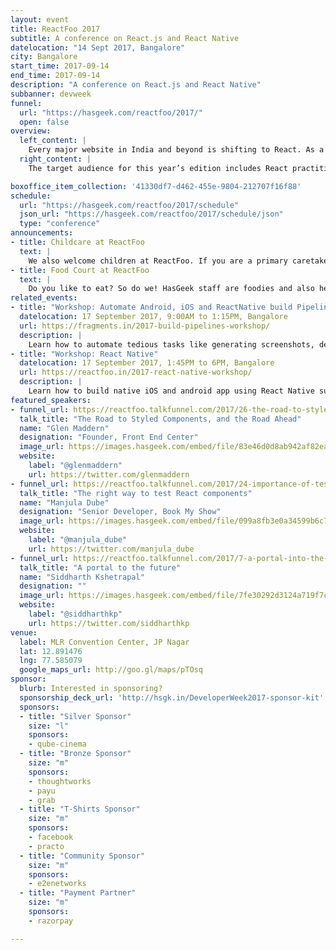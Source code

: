 ```yaml
---
layout: event
title: ReactFoo 2017
subtitle: A conference on React.js and React Native
datelocation: "14 Sept 2017, Bangalore"
city: Bangalore
start_time: 2017-09-14
end_time: 2017-09-14
description: "A conference on React.js and React Native"
subbanner: devweek
funnel:
  url: "https://hasgeek.com/reactfoo/2017/"
  open: false
overview:
  left_content: |
    Every major website in India and beyond is shifting to React. As a result, there is a thriving React ecosystem that more and more people are trying to get into. Due to overwhelming attention that React commands today, we've launched a new single-day conference distinct from [JSFoo](https://jsfoo.in) - our annual JavaScript conference.
  right_content: |
    The target audience for this year’s edition includes React practitioners and developers keen to understand optimizing. We will have topics ranging from Redux and state management, Routing, React Native, styling, Decorators, React testing, alternative frameworks, and more.

boxoffice_item_collection: '41330df7-d462-455e-9804-212707f16f88'
schedule:
  url: "https://hasgeek.com/reactfoo/2017/schedule"
  json_url: "https://hasgeek.com/reactfoo/2017/schedule/json"
  type: "conference"
announcements:
- title: Childcare at ReactFoo
  text: |
    We also welcome children at ReactFoo. If you are a primary caretaker who wants to attend the conference, and needs support with childcare, we have it all arranged. [Learn more](https://medium.com/hasgeek/we-have-childcare-facilities-droidconin-and-all-hasgeek-conferences-going-forward-70d520762a11).
- title: Food Court at ReactFoo
  text: |
    Do you like to eat? So do we! HasGeek staff are foodies and also health conscious. Learn more about the food court at our conferences. [Learn More](https://medium.com/@jyothsna/unravel-the-mystery-of-the-food-court-91ca62f3333f).
related_events:
- title: "Workshop: Automate Android, iOS and ReactNative build Pipelines using Fastlane"
  datelocation: 17 September 2017, 9:00AM to 1:15PM, Bangalore
  url: https://fragments.in/2017-build-pipelines-workshop/
  description: |
    Learn how to automate tedious tasks like generating screenshots, dealing with provisioning profiles, and releasing your application.
- title: "Workshop: React Native"
  datelocation: 17 September 2017, 1:45PM to 6PM, Bangalore
  url: https://reactfoo.in/2017-react-native-workshop/
  description: |
    Learn how to build native iOS and android app using React Native such that it can easily be extended to any platform such as Windows Phone, Web, Desktop, Electron and even VR*.
featured_speakers:
- funnel_url: https://reactfoo.talkfunnel.com/2017/26-the-road-to-styled-components-and-the-road-ahead
  talk_title: "The Road to Styled Components, and the Road Ahead"
  name: "Glen Maddern"
  designation: "Founder, Front End Center"
  image_url: https://images.hasgeek.com/embed/file/83e46d0d8ab942af82ea9644480c756d
  website:
    label: "@glenmaddern"
    url: https://twitter.com/glenmaddern
- funnel_url: https://reactfoo.talkfunnel.com/2017/24-importance-of-testing-right-way-to-test-react-comp
  talk_title: "The right way to test React components"
  name: "Manjula Dube"
  designation: "Senior Developer, Book My Show"
  image_url: https://images.hasgeek.com/embed/file/099a8fb3e0a34599b6c7504000f6d5a5
  website:
    label: "@manjula_dube"
    url: https://twitter.com/manjula_dube
- funnel_url: https://reactfoo.talkfunnel.com/2017/7-a-portal-into-the-future
  talk_title: "A portal to the future"
  name: "Siddharth Kshetrapal"
  designation: ""
  image_url: https://images.hasgeek.com/embed/file/7fe30292d3124a719f7cf163c1fff962
  website:
    label: "@siddharthkp"
    url: https://twitter.com/siddharthkp
venue:
  label: MLR Convention Center, JP Nagar
  lat: 12.891476
  lng: 77.585079
  google_maps_url: http://goo.gl/maps/pTOsq
sponsor:
  blurb: Interested in sponsoring?
  sponsorship_deck_url: 'http://hsgk.in/DeveloperWeek2017-sponsor-kit'
  sponsors:
  - title: "Silver Sponsor"
    size: "l"
    sponsors:
    - qube-cinema
  - title: "Bronze Sponsor"
    size: "m"
    sponsors:
    - thoughtworks
    - payu
    - grab
  - title: "T-Shirts Sponsor"
    size: "m"
    sponsors:
    - facebook
    - practo
  - title: "Community Sponsor"
    size: "m"
    sponsors:
    - e2enetworks
  - title: "Payment Partner"
    size: "m"
    sponsors:
    - razorpay

---
```

